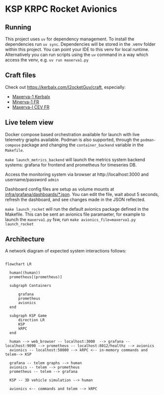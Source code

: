 # KSP KRPC Rocket Avionics

## Running

This project uses `uv` for dependency management. To install the dependencies run `uv sync`. 
Dependencies will be stored in the .venv folder within this project. You can point your IDE to this venv for local runtime.
Alternatively you can run scripts using the `uv` command in a way which access the venv, e.g. `uv run maxerva1.py`

## Craft files

Check out https://kerbalx.com/I2ocketGuy/craft, especially:

- [Maxerva-1 Kerbalx](https://kerbalx.com/I2ocketGuy/Maxerva-I-Kerbalx)
- [Minerva-1 FR](https://kerbalx.com/I2ocketGuy/Minerva-I-FR)
- [Maxerva-I CEV FR](https://kerbalx.com/I2ocketGuy/Maxerva-I-CEV-FR)

## Live telem view

Docker compose based orchestration available for launch with live telemetry graphs available.
Podman is also supported, through the `podman-compose` package and changing the `container_backend` variable in the `Makefile`.

`make launch_metrics_backend` will launch the metrics system backend systems: grafana for frontend and prometheus for timeseries DB.

Access the monitoring system via browser at http://localhost:3000 and username/password `admin` 

Dashboard config files are setup as volume mounts at [infra/grafana/dashboards/*.json](infra/grafana/dashboards).
You can edit the file, wait about 5 seconds, refresh the dashboard, and see changes made in the JSON reflected.

`make launch_rocket` will run the default avionics package defined in the Makefile. This can be sent an avionics file paramaeter, for example to launch the `maxerva1.py` fsw, run `make avionics_file=maxerva1.py launch_rocket`

## Architecture

A network diagram of expected system interactions follows:

```mermaid

flowchart LR
  
  human((human))
  prometheus[(prometheus)]
  
  subgraph Containers 
      
      grafana
      prometheus
      avionics
  end
  
  subgraph KSP Game
      direction LR
      KSP
      kRPC
  end
    
  human --> web_browser -- localhost:3000  --> grafana -- localhost:9090 --> prometheus -- localhost:8012/healthz --> avionics
  avionics -- localhost:50000 --> kRPC <-- in-memory commands and telem--> KSP 
  
  grafana -- telem graphs --> human
  avionics -- telem --> prometheus
  prometheus -- telem --> grafana
  
  KSP -- 3D vehicle simulation --> human
  
  avionics <-- commands and telem --> kRPC
  
```